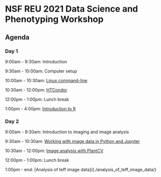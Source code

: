 # NSF REU 2021 Data Science and Phenotyping Workshop

## Agenda

### Day 1

9:00am - 9:30am: Introduction

9:30am - 10:00am: Computer setup

10:00am - 10:30am: [Linux command-line](./linux/)

10:30am - 12:00pm: [HTCondor](./htcondor/)

12:00pm - 1:00pm: Lunch break

1:00pm - 4:00pm: [Introduction to R](./intro_R/)

### Day 2

9:00am - 9:30am: Introduction to imaging and image analysis

9:30am - 10:30am: [Working with image data in Python and Jupyter](./intro_to_image_data)

10:30am - 12:00pm: [Image analysis with PlantCV](./image_analysis_plantcv/)

12:00pm - 1:00pm: Lunch break

1:00pm - end: [Analysis of teff image data]((./analysis_of_teff_image_data/)
